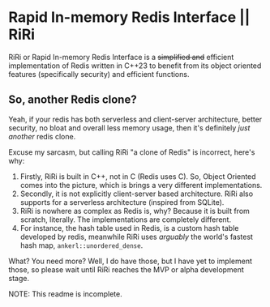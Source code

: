 
# Rapid In-memory Redis Interface || RiRi

RiRi or Rapid In-memory Redis Interface is a ~~simplified and~~ efficient implementation of Redis written in C++23 to benefit from its object oriented features (specifically security) and efficient functions.


## So, another Redis clone?
Yeah, if your redis has both serverless and client-server architecture, better security, no bloat and overall less memory usage, then it's definitely *just another* redis clone.

Excuse my sarcasm, but calling RiRi "a clone of Redis" is incorrect, here's why:
1. Firstly, RiRi is built in C++, not in C (Redis uses C). So, Object Oriented comes into the picture, which is brings a very different implementations.
2. Secondly, it is not explicitly client-server based architecture. RiRi also supports for a serverless architecture (inspired from SQLite).
3. RiRi is nowhere as complex as Redis is, why? Because it is built from scratch, literally. The implementations are completely different.
4. For instance, the hash table used in Redis, is a custom hash table developed by redis, meanwhile RiRi uses *arguably* the world's fastest hash map, `ankerl::unordered_dense`.

What? You need more? Well, I do have those, but I have yet to implement those, so please wait until RiRi reaches the MVP or alpha development stage.

NOTE: This readme is incomplete.